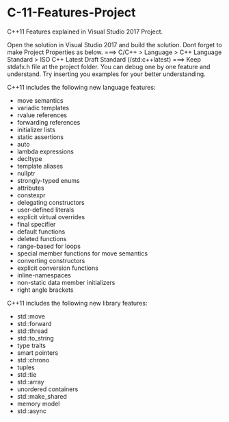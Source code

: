 # C-11-Features-Project
C++11 Features explained in Visual Studio 2017 Project.

Open the solution in Visual Studio 2017 and build the solution.
Dont forget to make Project Properties as below.
===> C/C++ > Language >  C++ Language Standard > ISO C++ Latest Draft Standard (/std:c++latest)
===> Keep stdafx.h file at the project folder.
You can debug one by one feature and understand. Try inserting you examples for your better understanding.

C++11 includes the following new language features:

  -  move semantics
  -  variadic templates
  -  rvalue references
  -  forwarding references
  -  initializer lists
  -  static assertions
  -  auto
  -  lambda expressions
  -  decltype
  -  template aliases
  -  nullptr
  -  strongly-typed enums
  -  attributes
  -  constexpr
  -  delegating constructors
  -  user-defined literals
  -  explicit virtual overrides
  -  final specifier
  -  default functions
  -  deleted functions
  -  range-based for loops
  -  special member functions for move semantics
  -  converting constructors
  -  explicit conversion functions
  -  inline-namespaces
  -  non-static data member initializers
  -  right angle brackets


C++11 includes the following new library features:

  -  std::move
  -  std::forward
  -  std::thread
  -  std::to_string
  -  type traits
  -  smart pointers
  -  std::chrono
  -  tuples
  -  std::tie
  -  std::array
  -  unordered containers
  -  std::make_shared
  -  memory model
  -  std::async
